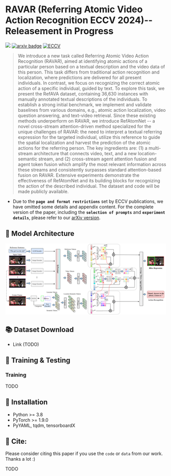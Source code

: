 # RAVAR (Referring Atomic Video Action Recognition ECCV 2024)--Releasement in Progress
![](https://img.shields.io/badge/version-1.0.1-blue)
[![arxiv badge](https://img.shields.io/badge/arxiv-red)](TODO)
[![ECCV](https://img.shields.io/badge/ECCV-2024-%23f1592a?labelColor=%23003973&color=%23be1c1a)](TODO)

>We introduce a new task called Referring Atomic Video Action Recognition (RAVAR), aimed at identifying atomic actions of a particular person based on a textual description and the video data of this person. This task differs from traditional action recognition and localization, where predictions are delivered for all present individuals. In contrast, we focus on recognizing the correct atomic action of a specific individual, guided by text. To explore this task, we present the RefAVA dataset, containing 36,630 instances with manually annotated textual descriptions of the individuals. To establish a strong initial benchmark, we implement and validate baselines from various domains, e.g., atomic action localization, video question answering, and text-video retrieval. Since these existing methods underperform on RAVAR, we introduce RefAtomNet -- a novel cross-stream attention-driven method specialized for the unique challenges of RAVAR: the need to interpret a textual referring expression for the targeted individual, utilize this reference to guide the spatial localization and harvest the prediction of the atomic actions for the referring person. The key ingredients are: (1) a multi-stream architecture that connects video, text, and a new location-semantic stream, and (2) cross-stream agent attention fusion and agent token fusion which amplify the most relevant information across these streams and consistently surpasses standard attention-based fusion on RAVAR. Extensive experiments demonstrate the effectiveness of RefAtomNet and its building blocks for recognizing the action of the described individual. The dataset and code will be made publicly available.

- Due to the **```page and format restrictions```** set by ECCV publications, we have omitted some details and appendix content. For the complete version of the paper, including the **```selection of prompts```** and **```experiment details```**, please refer to our [arXiv version]([TODO](TODO)).

## 🤖 Model Architecture
![Model_architecture](https://github.com/KPeng9510/RAVAR/blob/main/main.png)

## 📚 Dataset Download
- Link (TODO)

## 🎨 Training & Testing

### Training

TODO
## 📕 Installation

- Python >= 3.8
- PyTorch >= 1.9.0
- PyYAML, tqdm, tensorboardX


## 🤝 Cite:
Please consider citing this paper if you use the ```code``` or ```data``` from our work.
Thanks a lot :)

TODO
